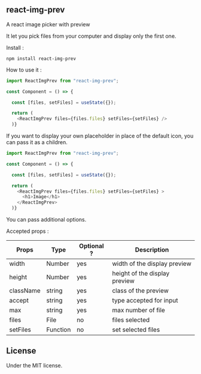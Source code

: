 ## react-img-prev

A react image picker with preview

It let you pick files from your computer and display only the first one.

Install :

`npm install react-img-prev`

How to use it :

```javascript
import ReactImgPrev from "react-img-prev";

const Component = () => {

  const [files, setFiles] = useState({});

  return (
    <ReactImgPrev files={files.files} setFiles={setFiles} />
  )}
```

If you want to display your own placeholder in place of the default icon, you can pass it as a children.

```javascript
import ReactImgPrev from "react-img-prev";

const Component = () => {

  const [files, setFiles] = useState({});

  return (
    <ReactImgPrev files={files.files} setFiles={setFiles} >
      <h1>Image</h1>
    </ReactImgPrev>
  )}
```

You can pass additional options.

Accepted props :

| Props     | Type     | Optional ? | Description                   |
| --------- | -------- | ---------- | ----------------------------- |
| width     | Number   | yes        | width of the display preview  |
| height    | Number   | yes        | height of the display preview |
| className | string   | yes        | class of the preview          |
| accept    | string   | yes        | type accepted for input       |
| max       | string   | yes        | max number of file            |
| files     | File     | no         | files selected                |
| setFiles  | Function | no         | set selected files            |

## License

Under the MIT license.
